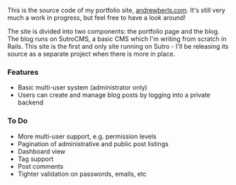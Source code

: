 This is the source code of my portfolio site, [andrewberls.com](http://www.andrewberls.com). It's still very much a work in progress, but feel free to have a look around!  

The site is divided into two components: the portfolio page and the blog. The blog runs on SutroCMS, a basic CMS which I'm writing from scratch in Rails. This site is the first and only site running on Sutro - I'll be releasing its source as a separate project when there is more in place.

### Features
* Basic multi-user system (administrator only)
* Users can create and manage blog posts by logging into a private backend


### To Do
* More multi-user support, e.g. permission levels
* Pagination of administrative and public post listings
* Dashboard view
* Tag support
* Post comments
* Tighter validation on passwords, emails, etc